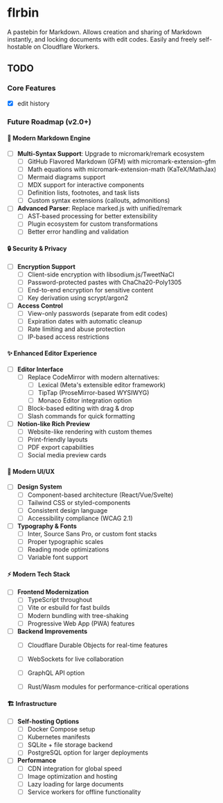 # flrbin

A pastebin for Markdown. Allows creation and sharing of Markdown instantly, and locking documents with edit codes.
Easily and freely self-hostable on Cloudflare Workers.


## TODO
### Core Features

- [x] edit history

### Future Roadmap (v2.0+)

#### 🚀 Modern Markdown Engine
- [ ] **Multi-Syntax Support**: Upgrade to micromark/remark ecosystem
  - [ ] GitHub Flavored Markdown (GFM) with micromark-extension-gfm
  - [ ] Math equations with micromark-extension-math (KaTeX/MathJax)
  - [ ] Mermaid diagrams support
  - [ ] MDX support for interactive components
  - [ ] Definition lists, footnotes, and task lists
  - [ ] Custom syntax extensions (callouts, admonitions)
- [ ] **Advanced Parser**: Replace marked.js with unified/remark
  - [ ] AST-based processing for better extensibility
  - [ ] Plugin ecosystem for custom transformations
  - [ ] Better error handling and validation

#### 🔒 Security & Privacy
- [ ] **Encryption Support**
  - [ ] Client-side encryption with libsodium.js/TweetNaCl
  - [ ] Password-protected pastes with ChaCha20-Poly1305
  - [ ] End-to-end encryption for sensitive content
  - [ ] Key derivation using scrypt/argon2
- [ ] **Access Control**
  - [ ] View-only passwords (separate from edit codes)
  - [ ] Expiration dates with automatic cleanup
  - [ ] Rate limiting and abuse protection
  - [ ] IP-based access restrictions

#### ✨ Enhanced Editor Experience
- [ ] **Editor Interface**
  - [ ] Replace CodeMirror with modern alternatives:
    - [ ] Lexical (Meta's extensible editor framework)
    - [ ] TipTap (ProseMirror-based WYSIWYG)
    - [ ] Monaco Editor integration option
  - [ ] Block-based editing with drag & drop
  - [ ] Slash commands for quick formatting
- [ ] **Notion-like Rich Preview**
  - [ ] Website-like rendering with custom themes
  - [ ] Print-friendly layouts
  - [ ] PDF export capabilities
  - [ ] Social media preview cards

#### 🎨 Modern UI/UX
- [ ] **Design System**
  - [ ] Component-based architecture (React/Vue/Svelte)
  - [ ] Tailwind CSS or styled-components
  - [ ] Consistent design language
  - [ ] Accessibility compliance (WCAG 2.1)
- [ ] **Typography & Fonts**
  - [ ] Inter, Source Sans Pro, or custom font stacks
  - [ ] Proper typographic scales
  - [ ] Reading mode optimizations
  - [ ] Variable font support

#### ⚡ Modern Tech Stack
- [ ] **Frontend Modernization**
  - [ ] TypeScript throughout
  - [ ] Vite or esbuild for fast builds
  - [ ] Modern bundling with tree-shaking
  - [ ] Progressive Web App (PWA) features
- [ ] **Backend Improvements**
  - [ ] Cloudflare Durable Objects for real-time features
  - [ ] WebSockets for live collaboration
  - [ ] GraphQL API option
  - [ ] Rust/Wasm modules for performance-critical operations


#### 🏗️ Infrastructure
- [ ] **Self-hosting Options**
  - [ ] Docker Compose setup
  - [ ] Kubernetes manifests
  - [ ] SQLite + file storage backend
  - [ ] PostgreSQL option for larger deployments
- [ ] **Performance**
  - [ ] CDN integration for global speed
  - [ ] Image optimization and hosting
  - [ ] Lazy loading for large documents
  - [ ] Service workers for offline functionality
